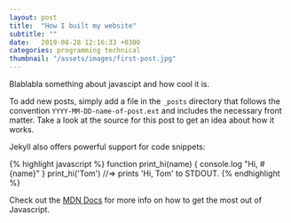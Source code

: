 ```yaml
---
layout: post
title:  "How I built my website"
subtitle: ""
date:   2019-08-28 12:16:33 +0300
categories: programming technical 
thumbnail: "/assets/images/first-post.jpg"
---
```

Blablabla something about javascipt and how cool it is.

To add new posts, simply add a file in the `_posts` directory that follows the convention `YYYY-MM-DD-name-of-post.ext` and includes the necessary front matter. Take a look at the source for this post to get an idea about how it works.

Jekyll also offers powerful support for code snippets:

{% highlight javascript %}
function print_hi(name) {
  console.log "Hi, #{name}"
}
print_hi('Tom')
//=> prints 'Hi, Tom' to STDOUT.
{% endhighlight %}

Check out the [MDN Docs][mdn-docs] for more info on how to get the most out of Javascript.

[mdn-docs]: https://developer.mozilla.org
